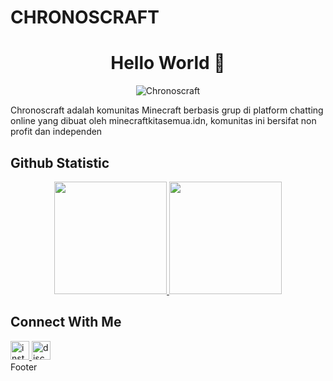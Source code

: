 # CHRONOSCRAFT
<h1 align="center">Hello World 👋</h1>
<p align="center"> <img src="https://komarev.com/ghpvc/?username=Chronoscraft" alt="Chronoscraft" /></p>

Chronoscraft adalah komunitas Minecraft berbasis grup di platform chatting online yang dibuat oleh minecraftkitasemua.idn, komunitas ini bersifat non profit dan independen

## Github Statistic
<p align="center">
  <a href="https://github.com/AhZanMC">
    <img height="180em" src="https://img.shields.io/github/stars/your-organization?style=social"/>
    <img height="180em" src="https://github-readme-stats-eight-theta.vercel.app/api?username=Chronoscraft&show_icons=true&theme=synthwave&include_all_commits=true&count_private=true"/>
  </a>
</p>

## Connect With Me
<div align="left">
  <a href="#" target="_blank">
    <img src="https://img.shields.io/static/v1?message=Instagram&logo=instagram&label=&color=E4405F&logoColor=white&labelColor=&style=for-the-badge" height="30" alt="instagram logo"  />
  </a>
  <a href="#" target="_blank">
    <img src="https://img.shields.io/static/v1?message=Discord&logo=discord&label=&color=7289DA&logoColor=white&labelColor=&style=for-the-badge" height="30" alt="discord logo"  />
  </a>
</div>
Footer


<!--

**Here are some ideas to get you started:**

🙋‍♀️ A short introduction - what is your organization all about?
🌈 Contribution guidelines - how can the community get involved?
👩‍💻 Useful resources - where can the community find your docs? Is there anything else the community should know?
🍿 Fun facts - what does your team eat for breakfast?
🧙 Remember, you can do mighty things with the power of [Markdown](https://docs.github.com/github/writing-on-github/getting-started-with-writing-and-formatting-on-github/basic-writing-and-formatting-syntax)
-->
